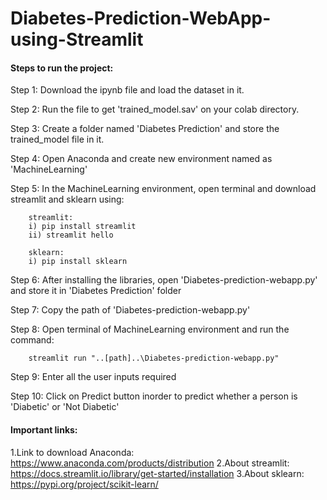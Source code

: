 # Diabetes-Prediction-WebApp-using-Streamlit

#### Steps to run the project:

Step 1: Download the ipynb file and load the dataset in it.

Step 2: Run the file to get 'trained_model.sav' on your colab directory.

Step 3: Create a folder named 'Diabetes Prediction' and store the trained_model file in it.

Step 4: Open Anaconda and create new environment named as 'MachineLearning'

Step 5: In the MachineLearning environment, open terminal and download streamlit and sklearn using:

        streamlit:
        i) pip install streamlit
        ii) streamlit hello
        
        sklearn:
        i) pip install sklearn

Step 6: After installing the libraries, open 'Diabetes-prediction-webapp.py' and store it in 'Diabetes Prediction' folder

Step 7: Copy the path of 'Diabetes-prediction-webapp.py'

Step 8: Open terminal of MachineLearning environment and run the command:

        streamlit run "..[path]..\Diabetes-prediction-webapp.py"
        
Step 9: Enter all the user inputs required 

Step 10: Click on Predict button inorder to predict whether a person is 'Diabetic' or 'Not Diabetic'

#### Important links:

1.Link to download Anaconda: https://www.anaconda.com/products/distribution
2.About streamlit: https://docs.streamlit.io/library/get-started/installation
3.About sklearn: https://pypi.org/project/scikit-learn/

